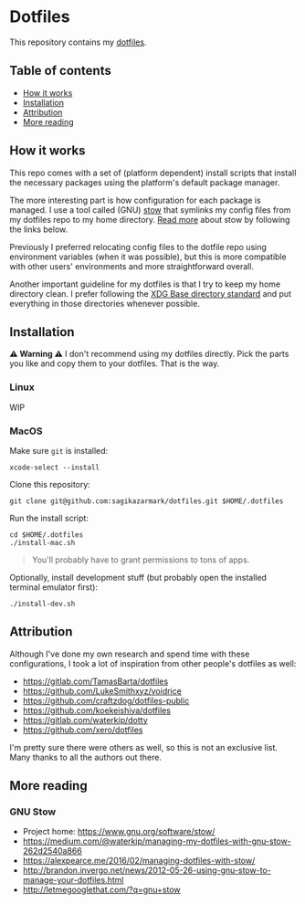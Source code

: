 # Dotfiles

This repository contains my [dotfiles](https://wiki.archlinux.org/index.php/Dotfiles).


## Table of contents

- [How it works](#how-it-works)
- [Installation](#installation)
- [Attribution](#attribution)
- [More reading](#more-reading)


## How it works

This repo comes with a set of (platform dependent) install scripts that install the necessary packages using the platform's default package manager.

The more interesting part is how configuration for each package is managed. I use a tool called (GNU) [stow](https://www.gnu.org/software/stow/) that symlinks my config files from my dotfiles repo to my home directory. [Read more](#gnu-stow) about stow by following the links below.

Previously I preferred relocating config files to the dotfile repo using environment variables (when it was possible), but this is more compatible with other users' environments and more straightforward overall.

Another important guideline for my dotfiles is that I try to keep my home directory clean. I prefer following the [XDG Base directory standard](https://wiki.archlinux.org/index.php/XDG_Base_Directory) and put everything in those directories whenever possible.


## Installation

**⚠️ Warning ⚠️**
I don't recommend using my dotfiles directly. Pick the parts you like and copy them to your dotfiles. That is the way.

### Linux

WIP

### MacOS

Make sure `git` is installed:

```shell
xcode-select --install
```

Clone this repository:

```shell
git clone git@github.com:sagikazarmark/dotfiles.git $HOME/.dotfiles
```

Run the install script:

```shell
cd $HOME/.dotfiles
./install-mac.sh
```

> You'll probably have to grant permissions to tons of apps.

Optionally, install development stuff (but probably open the installed terminal emulator first):

```shell
./install-dev.sh
```


## Attribution

Although I've done my own research and spend time with these configurations,
I took a lot of inspiration from other people's dotfiles as well:

- https://gitlab.com/TamasBarta/dotfiles
- https://github.com/LukeSmithxyz/voidrice
- https://github.com/craftzdog/dotfiles-public
- https://github.com/koekeishiya/dotfiles
- https://gitlab.com/waterkip/dotty
- https://github.com/xero/dotfiles

I'm pretty sure there were others as well, so this is not an exclusive list. Many thanks to all the authors out there.


## More reading

### GNU Stow

- Project home: https://www.gnu.org/software/stow/
- https://medium.com/@waterkip/managing-my-dotfiles-with-gnu-stow-262d2540a866
- https://alexpearce.me/2016/02/managing-dotfiles-with-stow/
- http://brandon.invergo.net/news/2012-05-26-using-gnu-stow-to-manage-your-dotfiles.html
- http://letmegooglethat.com/?q=gnu+stow
